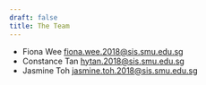 ```yaml
---
draft: false
title: The Team
---
```


- Fiona Wee fiona.wee.2018@sis.smu.edu.sg
- Constance Tan hytan.2018@sis.smu.edu.sg
- Jasmine Toh jasmine.toh.2018@sis.smu.edu.sg
